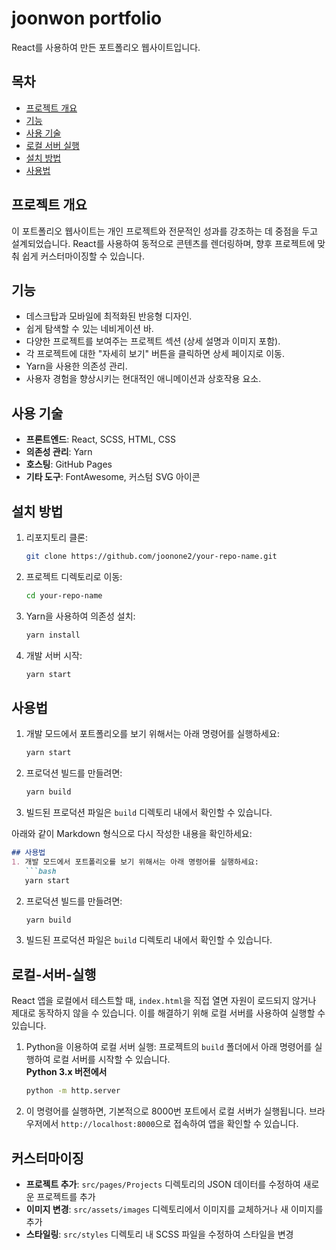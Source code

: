 # joonwon portfolio

React를 사용하여 만든 포트폴리오 웹사이트입니다.

## 목차
- [프로젝트 개요](#프로젝트-개요)
- [기능](#기능)
- [사용 기술](#사용-기술)
- [로컬 서버 실행](#로컬-서버-실행)
- [설치 방법](#설치-방법)
- [사용법](#사용법)


## 프로젝트 개요
이 포트폴리오 웹사이트는 개인 프로젝트와 전문적인 성과를 강조하는 데 중점을 두고 설계되었습니다. React를 사용하여 동적으로 콘텐츠를 렌더링하며, 향후 프로젝트에 맞춰 쉽게 커스터마이징할 수 있습니다.

## 기능
- 데스크탑과 모바일에 최적화된 반응형 디자인.
- 쉽게 탐색할 수 있는 네비게이션 바.
- 다양한 프로젝트를 보여주는 프로젝트 섹션 (상세 설명과 이미지 포함).
- 각 프로젝트에 대한 "자세히 보기" 버튼을 클릭하면 상세 페이지로 이동.
- Yarn을 사용한 의존성 관리.
- 사용자 경험을 향상시키는 현대적인 애니메이션과 상호작용 요소.

## 사용 기술
- **프론트엔드**: React, SCSS, HTML, CSS
- **의존성 관리**: Yarn
- **호스팅**: GitHub Pages
- **기타 도구**: FontAwesome, 커스텀 SVG 아이콘

## 설치 방법
1. 리포지토리 클론:
   ```bash
   git clone https://github.com/joonone2/your-repo-name.git
   ```
2. 프로젝트 디렉토리로 이동:
   ```bash
   cd your-repo-name
   ```
3. Yarn을 사용하여 의존성 설치:
   ```bash
   yarn install
   ```
4. 개발 서버 시작:
   ```bash
   yarn start
   ```

## 사용법
1. 개발 모드에서 포트폴리오를 보기 위해서는 아래 명령어를 실행하세요:
   ```bash
   yarn start
   ```
2. 프로덕션 빌드를 만들려면:
   ```bash
   yarn build
   ```
3. 빌드된 프로덕션 파일은 `build` 디렉토리 내에서 확인할 수 있습니다.

아래와 같이 Markdown 형식으로 다시 작성한 내용을 확인하세요:

```markdown
## 사용법
1. 개발 모드에서 포트폴리오를 보기 위해서는 아래 명령어를 실행하세요:
   ```bash
   yarn start
   ```
2. 프로덕션 빌드를 만들려면:
   ```bash
   yarn build
   ```
3. 빌드된 프로덕션 파일은 `build` 디렉토리 내에서 확인할 수 있습니다.

## 로컬-서버-실행  
React 앱을 로컬에서 테스트할 때, `index.html`을 직접 열면 자원이 로드되지 않거나 제대로 동작하지 않을 수 있습니다. 이를 해결하기 위해 로컬 서버를 사용하여 실행할 수 있습니다.

   1. Python을 이용하여 로컬 서버 실행: 프로젝트의 `build` 폴더에서 아래 명령어를 실행하여 로컬 서버를 시작할 수 있습니다.  
      **Python 3.x 버전에서**  
      ```bash
      python -m http.server
      ```

   2. 이 명령어를 실행하면, 기본적으로 8000번 포트에서 로컬 서버가 실행됩니다. 브라우저에서 `http://localhost:8000`으로 접속하여 앱을 확인할 수 있습니다.



## 커스터마이징
- **프로젝트 추가**: `src/pages/Projects` 디렉토리의 JSON 데이터를 수정하여 새로운 프로젝트를 추가
- **이미지 변경**: `src/assets/images` 디렉토리에서 이미지를 교체하거나 새 이미지를 추가
- **스타일링**: `src/styles` 디렉토리 내 SCSS 파일을 수정하여 스타일을 변경

